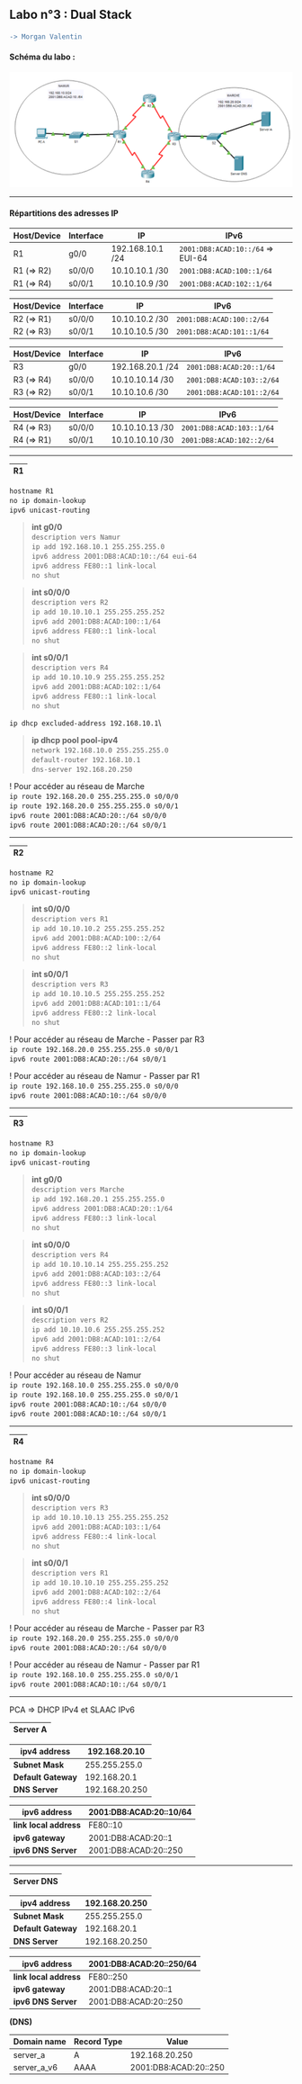 
## Labo n°3 : Dual Stack

```diff
-> Morgan Valentin
```

#### Schéma du labo : 

<img src="img/labo_3.png">

---

#### Répartitions des adresses IP

| Host/Device | Interface | IP               | IPv6                              |
| ----------- | --------- | ---------------- | --------------------------------- |
| R1          | g0/0      | 192.168.10.1 /24 | `2001:DB8:ACAD:10::/64` => EUI-64 |
| R1 (=> R2)  | s0/0/0    | 10.10.10.1 /30   | `2001:DB8:ACAD:100::1/64`         |
| R1 (=> R4)  | s0/0/1    | 10.10.10.9 /30   | `2001:DB8:ACAD:102::1/64`         |

| Host/Device | Interface | IP             | IPv6                      |
| ----------- | --------- | -------------- | ------------------------- |
| R2 (=> R1)  | s0/0/0    | 10.10.10.2 /30 | `2001:DB8:ACAD:100::2/64` |
| R2 (=> R3)  | s0/0/1    | 10.10.10.5 /30 | `2001:DB8:ACAD:101::1/64` |

| Host/Device | Interface | IP               | IPv6                      |
| ----------- | --------- | ---------------- | ------------------------- |
| R3          | g0/0      | 192.168.20.1 /24 | `2001:DB8:ACAD:20::1/64`  |
| R3 (=> R4)  | s0/0/0    | 10.10.10.14 /30  | `2001:DB8:ACAD:103::2/64` |
| R3 (=> R2)  | s0/0/1    | 10.10.10.6 /30   | `2001:DB8:ACAD:101::2/64` |

| Host/Device | Interface | IP              | IPv6                      |
| ----------- | --------- | --------------- | ------------------------- |
| R4 (=> R3)  | s0/0/0    | 10.10.10.13 /30 | `2001:DB8:ACAD:103::1/64` |
| R4 (=> R1)  | s0/0/1    | 10.10.10.10 /30 | `2001:DB8:ACAD:102::2/64` |


---

|R1 |
|---|

`hostname R1`\
`no ip domain-lookup`\
`ipv6 unicast-routing`

> **int g0/0**\
`description vers Namur`\
`ip add 192.168.10.1 255.255.255.0`\
`ipv6 address 2001:DB8:ACAD:10::/64 eui-64`\
`ipv6 address FE80::1 link-local`\
`no shut`

>  **int s0/0/0**\
> `description vers R2`\
>  `ip add 10.10.10.1 255.255.255.252`\
>  `ipv6 add 2001:DB8:ACAD:100::1/64`\
>  `ipv6 address FE80::1 link-local`\
>  `no shut`

> **int s0/0/1**\
`description vers R4`\
`ip add 10.10.10.9 255.255.255.252`\
`ipv6 add 2001:DB8:ACAD:102::1/64`\
`ipv6 address FE80::1 link-local`\
`no shut`

`ip dhcp excluded-address 192.168.10.1`\

> **ip dhcp pool pool-ipv4**\
   `network 192.168.10.0 255.255.255.0`\
   `default-router 192.168.10.1`\
   `dns-server 192.168.20.250`

! Pour accéder au réseau de Marche \
`ip route 192.168.20.0 255.255.255.0 s0/0/0`\
`ip route 192.168.20.0 255.255.255.0 s0/0/1`\
`ipv6 route 2001:DB8:ACAD:20::/64 s0/0/0`\
`ipv6 route 2001:DB8:ACAD:20::/64 s0/0/1`

---

|R2 |
|---|

`hostname R2`\
`no ip domain-lookup`\
`ipv6 unicast-routing`

> **int s0/0/0**\
`description vers R1`\
`ip add 10.10.10.2 255.255.255.252`\
`ipv6 add 2001:DB8:ACAD:100::2/64`\
`ipv6 address FE80::2 link-local`\
`no shut`

>  **int s0/0/1**\
> `description vers R3`\
>  `ip add 10.10.10.5 255.255.255.252`\
>  `ipv6 add 2001:DB8:ACAD:101::1/64`\
>  `ipv6 address FE80::2 link-local`\
>  `no shut`

! Pour accéder au réseau de Marche - Passer par R3 \
`ip route 192.168.20.0 255.255.255.0 s0/0/1`\
`ipv6 route 2001:DB8:ACAD:20::/64 s0/0/1`

! Pour accéder au réseau de Namur - Passer par R1 \
`ip route 192.168.10.0 255.255.255.0 s0/0/0`\
`ipv6 route 2001:DB8:ACAD:10::/64 s0/0/0`

---

|R3 |
|---|

`hostname R3`\
`no ip domain-lookup`\
`ipv6 unicast-routing`

> **int g0/0**\
`description vers Marche`\
`ip add 192.168.20.1 255.255.255.0`\
`ipv6 address 2001:DB8:ACAD:20::1/64`\
`ipv6 address FE80::3 link-local`\
`no shut`

>  **int s0/0/0**\
> `description vers R4`\
>  `ip add 10.10.10.14 255.255.255.252`\
>  `ipv6 add 2001:DB8:ACAD:103::2/64`\
>  `ipv6 address FE80::3 link-local`\
>  `no shut`

> **int s0/0/1**\
`description vers R2`\
`ip add 10.10.10.6 255.255.255.252`\
`ipv6 add 2001:DB8:ACAD:101::2/64`\
`ipv6 address FE80::3 link-local`\
`no shut`

! Pour accéder au réseau de Namur \
`ip route 192.168.10.0 255.255.255.0 s0/0/0`\
`ip route 192.168.10.0 255.255.255.0 s0/0/1`\
`ipv6 route 2001:DB8:ACAD:10::/64 s0/0/0`\
`ipv6 route 2001:DB8:ACAD:10::/64 s0/0/1`

---

|R4 |
|---|

`hostname R4`\
`no ip domain-lookup`\
`ipv6 unicast-routing`

> **int s0/0/0**\
`description vers R3`\
`ip add 10.10.10.13 255.255.255.252`\
`ipv6 add 2001:DB8:ACAD:103::1/64`\
`ipv6 address FE80::4 link-local`\
`no shut`

>  **int s0/0/1**\
> `description vers R1`\
>  `ip add 10.10.10.10 255.255.255.252`\
>  `ipv6 add 2001:DB8:ACAD:102::2/64`\
>  `ipv6 address FE80::4 link-local`\
>  `no shut`

! Pour accéder au réseau de Marche - Passer par R3 \
`ip route 192.168.20.0 255.255.255.0 s0/0/0`\
`ipv6 route 2001:DB8:ACAD:20::/64 s0/0/0`

! Pour accéder au réseau de Namur - Passer par R1 \
`ip route 192.168.10.0 255.255.255.0 s0/0/1`\
`ipv6 route 2001:DB8:ACAD:10::/64 s0/0/1`

---

PCA => DHCP IPv4 et SLAAC IPv6

|Server A |
|---|

 ipv4 address        | 192.168.20.10  
 ------------------- | -------------- 
 **Subnet Mask**     | 255.255.255.0  
 **Default Gateway** | 192.168.20.1   
 **DNS Server**      | 192.168.20.250 

 ipv6 address           | 2001:DB8:ACAD:20::10/64 
 ---------------------- | ----------------------- 
 **link local address** | FE80::10                
 **ipv6 gateway**       | 2001:DB8:ACAD:20::1     
 **ipv6 DNS Server**    | 2001:DB8:ACAD:20::250   

---

|Server DNS |
|---|

 ipv4 address        | 192.168.20.250 
 ------------------- | -------------- 
 **Subnet Mask**     | 255.255.255.0  
 **Default Gateway** | 192.168.20.1   
 **DNS Server**      | 192.168.20.250 

 ipv6 address           | 2001:DB8:ACAD:20::250/64 
 ---------------------- | ------------------------ 
 **link local address** | FE80::250                
 **ipv6 gateway**       | 2001:DB8:ACAD:20::1      
 **ipv6 DNS Server**    | 2001:DB8:ACAD:20::250    

**(DNS)**

 Domain name | Record Type | Value                 
 ----------- | ----------- | --------------------- 
 server_a    | A           | 192.168.20.250        
 server_a_v6 | AAAA        | 2001:DB8:ACAD:20::250 